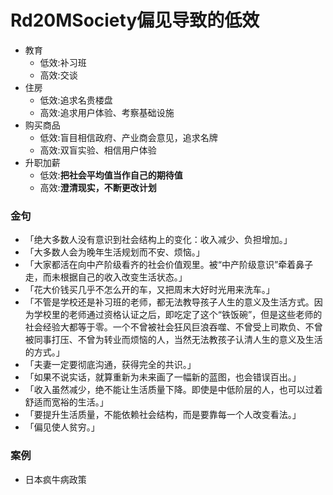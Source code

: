 # Rd20MSociety偏见导致的低效

- 教育
    + 低效:补习班
    + 高效:交谈
- 住房
    + 低效:追求名贵楼盘
    + 高效:追求用户体验、考察基础设施
- 购买商品
    + 低效:盲目相信政府、产业商会意见，追求名牌
    + 高效:双盲实验、相信用户体验
- 升职加薪
    + 低效:**把社会平均值当作自己的期待值**
    + 高效:**澄清现实，不断更改计划**

### 金句

- 「绝大多数人没有意识到社会结构上的变化：收入减少、负担增加。」
- 「大多数人会为晚年生活规划而不安、烦恼。」
- 「大家都活在向中产阶级看齐的社会价值观里。被“中产阶级意识”牵着鼻子走，而未根据自己的收入改变生活状态。」
- 「花大价钱买几乎不怎么开的车，又把周末大好时光用来洗车。」
- 「不管是学校还是补习班的老师，都无法教导孩子人生的意义及生活方式。因为学校里的老师通过资格认证之后，即吃定了这个“铁饭碗”，但是这些老师的社会经验大都等于零。一个不曾被社会狂风巨浪吞噬、不曾受上司欺负、不曾被同事打压、不曾为转业而烦恼的人，当然无法教孩子认清人生的意义及生活的方式。」
- 「夫妻一定要彻底沟通，获得完全的共识。」
- 「如果不说实话，就算重新为未来画了一幅新的蓝图，也会错误百出。」
- 「收入虽然减少，绝不能让生活质量下降。即使是中低阶层的人，也可以过着舒适而宽裕的生活。」
- 「要提升生活质量，不能依赖社会结构，而是要靠每一个人改变看法。」
- 「偏见使人贫穷。」

### 案例

- 日本疯牛病政策